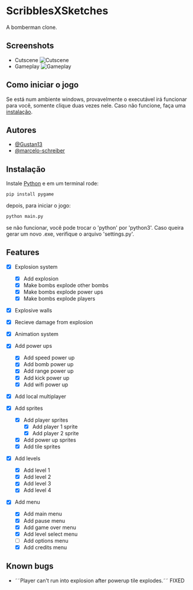 # ScribblesXSketches

A bomberman clone.

## Screenshots
- Cutscene
![Cutscene](https://cdn.discordapp.com/attachments/685226653764550671/1112484403860475924/cutscene.png)
- Gameplay
![Gameplay](https://cdn.discordapp.com/attachments/685226653764550671/1112484404154089472/gameplay.png)

## Como iniciar o jogo
Se está num ambiente windows, provavelmente o executável irá funcionar para você, somente clique duas vezes nele. 
Caso não funcione, faça uma [instalação](#Instalação).


## Autores

- [@Gustan13](https://github.com/Gustan13)
- [@marcelo-schreiber](https://github.com/marcelo-schreiber)


## Instalação

Instale [Python](https://www.python.org/) e em um terminal rode:
```bash
pip install pygame
```
depois, para iniciar o jogo:

```bash
python main.py
```

se não funcionar, você pode trocar o 'python' por 'python3'.
Caso queira gerar um novo .exe, verifique o arquivo 'settings.py'.

## Features

- [x] Explosion system <!-- Binder -->

  - [x] Add explosion
  - [x] Make bombs explode other bombs
  - [x] Make bombs explode power ups
  - [x] Make bombs explode players

- [x] Explosive walls <!-- Binder -->

- [x] Recieve damage from explosion <!-- Binder -->

- [x] Animation system <!-- Binder -->

- [x] Add power ups <!-- Marcelo -->

  - [x] Add speed power up <!-- Marcelo -->
  - [x] Add bomb power up <!-- Marcelo -->
  - [x] Add range power up <!-- Binder -->
  - [x] Add kick power up
  - [x] Add wifi power up

- [x] Add local multiplayer

- [x] Add sprites

  - [x] Add player sprites
    - [x] Add player 1 sprite
    - [x] Add player 2 sprite
  - [x] Add power up sprites
  - [x] Add tile sprites

- [x] Add levels

  - [x] Add level 1
  - [x] Add level 2
  - [x] Add level 3
  - [x] Add level 4

- [x] Add menu
  - [x] Add main menu
  - [x] Add pause menu
  - [x] Add game over menu
  - [x] Add level select menu
  - [ ] Add options menu
  - [x] Add credits menu

## Known bugs

- ˜˜Player can't run into explosion after powerup tile explodes.˜˜ FIXED
